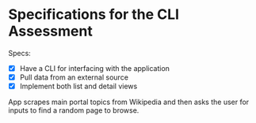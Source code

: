 # Specifications for the CLI Assessment

Specs:
- [x] Have a CLI for interfacing with the application
- [x] Pull data from an external source
- [x] Implement both list and detail views

App scrapes main portal topics from Wikipedia and then asks the user for inputs to find a random page to browse. 
